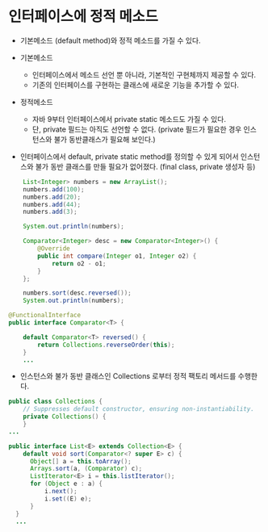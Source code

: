 # 인터페이스에 정적 메소드



- 기본메소드 (default method)와 정적 메소드를 가질 수 있다.
- 기본메소드
  - 인터페이스에서 메소드 선언 뿐 아니라, 기본적인 구현체까지 제공할 수 있다.
  - 기존의 인터페이스를 구현하는 클래스에 새로운 기능을 추가할 수 있다.
- 정적메소드
  - 자바 9부터 인터페이스에서 private static 메소드도 가질 수 있다.
  - 단, private 필드는 아직도 선언할 수 없다. (private 필드가 필요한 경우 인스턴스와 불가 동반클래스가 필요해 보인다.)



- 인터페이스에서 default, private static method를 정의할 수 있게 되어서 
  인스턴스와 불가  동반 클래스를 만들 필요가 없어졌다. (final class, private 생성자 등)

~~~java
    List<Integer> numbers = new ArrayList();
    numbers.add(100);
    numbers.add(20);
    numbers.add(44);
    numbers.add(3);

    System.out.println(numbers);

    Comparator<Integer> desc = new Comparator<Integer>() {
        @Override
        public int compare(Integer o1, Integer o2) {
            return o2 - o1;
        }
    };

    numbers.sort(desc.reversed());
    System.out.println(numbers);
~~~



~~~java
@FunctionalInterface
public interface Comparator<T> {

    default Comparator<T> reversed() {
        return Collections.reverseOrder(this);
    }
    ...
~~~

- 인스턴스와 불가 동반 클래스인 Collections 로부터 정적 팩토리 메서드를 수행한다.

~~~java
public class Collections {
    // Suppresses default constructor, ensuring non-instantiability.
    private Collections() {
    }
...
~~~



~~~java
public interface List<E> extends Collection<E> {
	default void sort(Comparator<? super E> c) {
      Object[] a = this.toArray();
      Arrays.sort(a, (Comparator) c);
      ListIterator<E> i = this.listIterator();
      for (Object e : a) {
          i.next();
          i.set((E) e);
      }
  }
  ...
  
~~~









